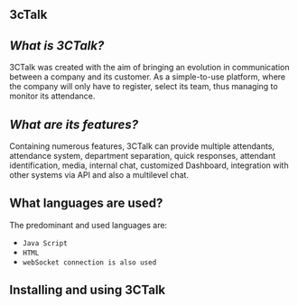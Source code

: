 ## 3cTalk 

## *What is 3CTalk?*

3CTalk was created with the aim of bringing an evolution in communication between a company and its customer. As a simple-to-use platform, where the company will only have to register, select its team, thus managing to monitor its attendance.

## *What are its features?*

Containing numerous features, 3CTalk can provide multiple attendants, attendance system, department separation, quick responses, attendant identification, media, internal chat, customized Dashboard, integration with other systems via API and also a multilevel chat.

## What languages ​​are used?

The predominant and used languages ​​are: 
- `Java Script`
- `HTML`
- `webSocket connection is also used`

## Installing and using 3CTalk

